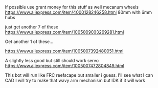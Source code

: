 If possible use grant money for this stuff as well
mecanum wheels
https://www.aliexpress.com/item/4000128246258.html
80mm with 6mm hubs

just get another 7 of these
https://www.aliexpress.com/item/1005009003269281.html

Get another 1 of these...

https://www.aliexpress.com/item/1005007392480051.html

A slightly less good but still should work servo
https://www.aliexpress.com/item/1005007472804849.html

This bot will run like FRC reefscape but smaller i guess. I'll see what I can CAD
I will try to make that wavy arm mechanism but IDK if it will work